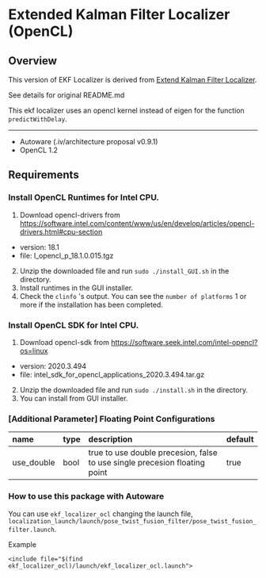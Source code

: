 # Extended Kalman Filter Localizer (OpenCL)

## Overview

This version of EKF Localizer is derived from [Extend Kalman Filter Localizer](../ekf_localizer/).

See details for original README.md

This ekf localizer uses an opencl kernel instead of eigen for the function `predictWithDelay`.

---

* Autoware (.iv/architecture proposal v0.9.1)
* OpenCL 1.2

## Requirements

### Install OpenCL Runtimes for Intel CPU.

1. Download opencl-drivers from https://software.intel.com/content/www/us/en/develop/articles/opencl-drivers.html#cpu-section

  * version: 18.1
  * file: l_opencl_p_18.1.0.015.tgz

2. Unzip the downloaded file and run ```sudo ./install_GUI.sh``` in the directory.
3. Install runtimes in the GUI installer.
4. Check the ```clinfo``` 's output. You can see the `number of platforms` 1 or more if the installation has been completed.

### Install OpenCL SDK for Intel CPU.

1. Download opencl-sdk from https://software.seek.intel.com/intel-opencl?os=linux

  * version: 2020.3.494
  * file: intel_sdk_for_opencl_applications_2020.3.494.tar.gz

2. Unzip the downloaded file and run ```sudo ./install.sh``` in the directory.
3. You can install from GUI installer.

### [Additional Parameter] Floating Point Configurations

| name       | type | description                                                                | default |
|:-----------|:-----|:---------------------------------------------------------------------------|:--------|
| use_double | bool | true to use double precesion, false to use single precesion floating point | true    |

### How to use this package with Autoware

You can use `ekf_localizer_ocl` changing the launch file, `localization_launch/launch/pose_twist_fusion_filter/pose_twist_fusion_filter.launch`.

Example

```
<include file="$(find ekf_localizer_ocl)/launch/ekf_localizer_ocl.launch">
```
